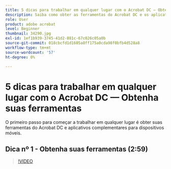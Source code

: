 ```yaml
---
title: 5 dicas para trabalhar em qualquer lugar com o Acrobat DC — Obtenha suas ferramentas
description: Saiba como obter as ferramentas do Acrobat DC e os aplicativos complementares para dispositivos móveis em qualquer lugar
role: User
product: adobe acrobat
level: Beginner
thumbnail: 34290.jpg
exl-id: 1ef1b939-3745-41d2-881c-67c026c05a0b
source-git-commit: 018cbcfd1d1605a8ff175a0cda98f0bfb4d528a8
workflow-type: tm+mt
source-wordcount: '57'
ht-degree: 0%

---
```


# 5 dicas para trabalhar em qualquer lugar com o Acrobat DC — Obtenha suas ferramentas

O primeiro passo para começar a trabalhar em qualquer lugar é obter suas ferramentas do Acrobat DC e aplicativos complementares para dispositivos móveis.

## Dica nº 1 - Obtenha suas ferramentas (2:59)

>[!VIDEO](https://video.tv.adobe.com/v/34290)
